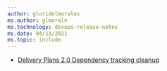 ```yaml
---
author: gloridelmorales
ms.author: glmorale
ms.technology: devops-release-notes
ms.date: 04/13/2021
ms.topic: include
---
```


- [Delivery Plans 2.0 Dependency tracking cleanup](#delivery-plans-20-dependency-tracking-cleanup)
